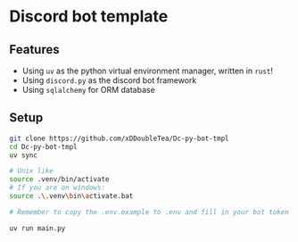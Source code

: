 # Discord bot template

## Features

- Using `uv` as the python virtual environment manager, written in `rust`!
- Using `discord.py` as the discord bot framework
- Using `sqlalchemy` for ORM database

## Setup

```bash
git clone https://github.com/xDDoubleTea/Dc-py-bot-tmpl
cd Dc-py-bot-tmpl
uv sync

# Unix like
source .venv/bin/activate
# If you are on windows:
source .\.venv\bin\activate.bat

# Remember to copy the .env.example to .env and fill in your bot token and the database url

uv run main.py
```
